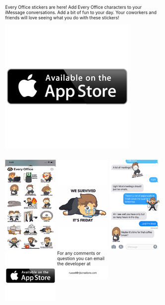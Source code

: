 

Every Office stickers are here! 
Add Every Office characters to your iMessage conversations. Add a bit of fun to your day. Your coworkers and friends will love seeing what you do with these stickers!
 <div style="display:flex">
     <div style="flex:1;padding-right:5px;">
          <img src="./appStore.png"><br/><br/><br/>
     </div>
 </div>
 
<div style="display:flex">
     <div style="flex:1;padding-right:5px;">
          <img src="./IMG_1902_PROD.png">
     </div>
     <div style="flex:1;padding-right:5px;">
          <img src="./IMG_1904_PROD.png">
     </div>
     <div style="flex:1;padding-right:5px;">
          <img src="./IMG_1903_PROD.png">
     </div>
</div>


<div style="display:flex">
     <div style="flex:1;padding-right:5px;">
          <img src="./appStore.png"><br/><br/><br/>
     </div>
     <div style="flex:1;padding-right:5px;">
             For any comments or question you can email the developer at
                        <img src="./email.png">
     </div>
     <div style="flex:1;padding-right:5px;">
        <br/>
     </div>
</div>



 
 